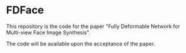 # FDFace
This repository is the code for the paper "Fully Deformable Network for Multi-view Face Image Synthesis".

The code will be available upon the acceptance of the paper.
